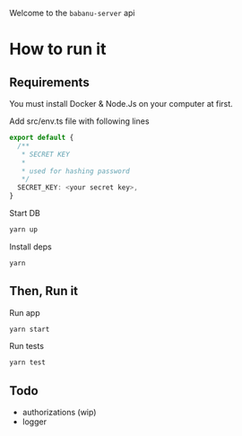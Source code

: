 Welcome to the `babanu-server` api

# How to run it

## Requirements

You must install Docker & Node.Js on your computer at first.

Add src/env.ts file with following lines

```ts
export default {
  /**
   * SECRET KEY
   *
   * used for hashing password
   */
  SECRET_KEY: <your secret key>,
}
```

Start DB

```bash
yarn up
```

Install deps

```bash
yarn
```

## Then, Run it

Run app

```bash
yarn start
```

Run tests

```bash
yarn test
```

## Todo

- authorizations (wip)
- logger

